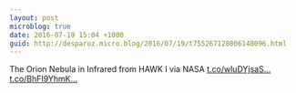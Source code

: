 ```yaml
---
layout: post
microblog: true
date: 2016-07-19 15:04 +1000
guid: http://desparoz.micro.blog/2016/07/19/t755267128006148096.html
---
```

The Orion Nebula in Infrared from HAWK I  via NASA [t.co/wluDYjsaS...](https://t.co/wluDYjsaSj) [t.co/BhFI9YhmK...](https://t.co/BhFI9YhmKQ)
